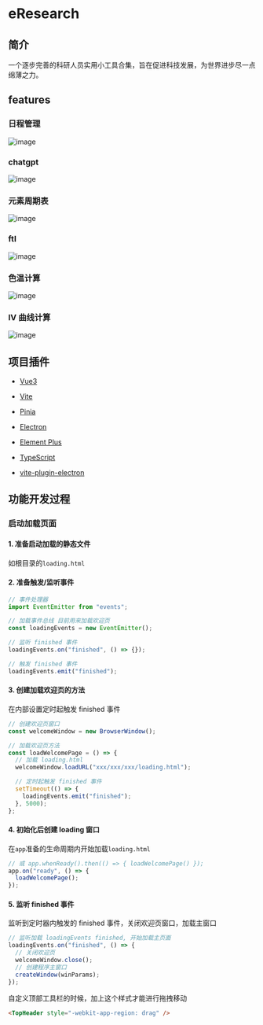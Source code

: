 # eResearch

## 简介

一个逐步完善的科研人员实用小工具合集，旨在促进科技发展，为世界进步尽一点绵薄之力。
## features
### 日程管理
![image](https://user-images.githubusercontent.com/58702199/232374455-8ab19a45-2007-4315-8516-83053609b41c.png)
### chatgpt
![image](https://user-images.githubusercontent.com/58702199/232374395-b15eae7b-84e1-40f5-b4fd-c1205db12004.png)
### 元素周期表
![image](https://user-images.githubusercontent.com/58702199/232374303-76e1fb18-82b0-4310-a30a-1d7e08eb6e50.png)
### ftl
![image](https://user-images.githubusercontent.com/58702199/232374345-65053e9e-8d8d-449d-88f2-4eeef33cc13f.png)
### 色温计算
![image](https://user-images.githubusercontent.com/58702199/232374352-a122d199-5310-431b-880d-255970e8a7a3.png)
### IV 曲线计算
![image](https://user-images.githubusercontent.com/58702199/232374375-f3e1ba7c-f58b-45c2-bdab-3b07c536c78e.png)


## 项目插件

- [Vue3](https://cn.vuejs.org)

- [Vite](https://vitejs.dev)

- [Pinia](https://pinia.vuejs.org)

- [Electron](https://www.electronjs.org)

- [Element Plus](https://element-plus.gitee.io)

- [TypeScript](https://www.typescriptlang.org)

- [vite-plugin-electron](https://github.com/electron-vite/vite-plugin-electron)

<!-- ## 项目地址 -->

<!-- - [https://gitee.com/javanx/todolist](https://gitee.com/javanx/todolist)

- [https://gitee.com/javanx/todolist-server](https://gitee.com/javanx/todolist-server) -->

## 功能开发过程

### 启动加载页面

#### 1. 准备启动加载的静态文件

如根目录的`loading.html`

#### 2. 准备触发/监听事件

```js
// 事件处理器
import EventEmitter from "events";

// 加载事件总线 目前用来加载欢迎页
const loadingEvents = new EventEmitter();

// 监听 finished 事件
loadingEvents.on("finished", () => {});

// 触发 finished 事件
loadingEvents.emit("finished");
```

#### 3. 创建加载欢迎页的方法

在内部设置定时起触发 finished 事件

```js
// 创建欢迎页窗口
const welcomeWindow = new BrowserWindow();

// 加载欢迎页方法
const loadWelcomePage = () => {
  // 加载 loading.html
  welcomeWindow.loadURL("xxx/xxx/xxx/loading.html");

  // 定时起触发 finished 事件
  setTimeout(() => {
    loadingEvents.emit("finished");
  }, 5000);
};
```

#### 4. 初始化后创建 loading 窗口

在`app`准备的生命周期内开始加载`loading.html`

```js
// 或 app.whenReady().then(() => { loadWelcomePage() });
app.on("ready", () => {
  loadWelcomePage();
});
```

#### 5. 监听 finished 事件

监听到定时器内触发的 finished 事件，关闭欢迎页窗口，加载主窗口

```js
// 监听加载 loadingEvents finished, 开始加载主页面
loadingEvents.on("finished", () => {
  // 关闭欢迎页
  welcomeWindow.close();
  // 创建程序主窗口
  createWindow(winParams);
});
```

自定义顶部工具栏的时候，加上这个样式才能进行拖拽移动

```html
<TopHeader style="-webkit-app-region: drag" />
```
